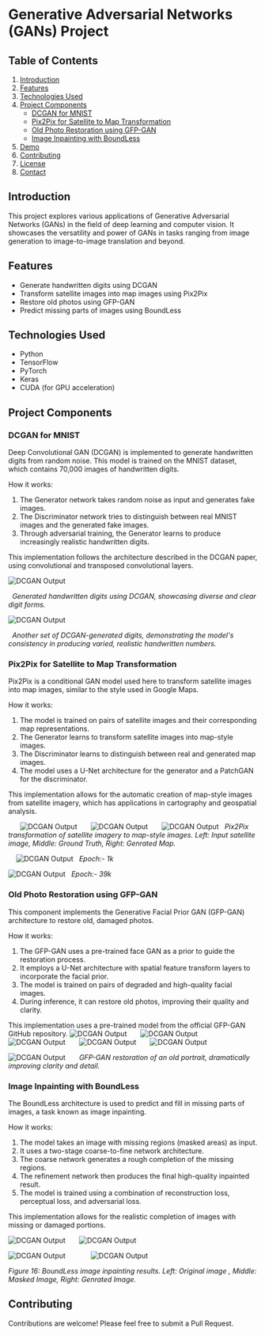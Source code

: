 # Generative Adversarial Networks (GANs) Project

## Table of Contents

1. [Introduction](#introduction)
2. [Features](#features)
3. [Technologies Used](#technologies-used)
4. [Project Components](#project-components)
   - [DCGAN for MNIST](#dcgan-for-mnist)
   - [Pix2Pix for Satellite to Map Transformation](#pix2pix-for-satellite-to-map-transformation)
   - [Old Photo Restoration using GFP-GAN](#old-photo-restoration-using-gfp-gan)
   - [Image Inpainting with BoundLess](#image-inpainting-with-boundless)
5. [Demo](#demo)
6. [Contributing](#contributing)
7. [License](#license)
8. [Contact](#contact)

## Introduction

This project explores various applications of Generative Adversarial Networks (GANs) in the field of deep learning and computer vision. It showcases the versatility and power of GANs in tasks ranging from image generation to image-to-image translation and beyond.

## Features

- Generate handwritten digits using DCGAN
- Transform satellite images into map images using Pix2Pix
- Restore old photos using GFP-GAN
- Predict missing parts of images using BoundLess

## Technologies Used

- Python
- TensorFlow
- PyTorch
- Keras
- CUDA (for GPU acceleration)

## Project Components

### DCGAN for MNIST

Deep Convolutional GAN (DCGAN) is implemented to generate handwritten digits from random noise. This model is trained on the MNIST dataset, which contains 70,000 images of handwritten digits.

How it works:

1. The Generator network takes random noise as input and generates fake images.
2. The Discriminator network tries to distinguish between real MNIST images and the generated fake images.
3. Through adversarial training, the Generator learns to produce increasingly realistic handwritten digits.

This implementation follows the architecture described in the DCGAN paper, using convolutional and transposed convolutional layers.

![DCGAN Output](./Number%20Genrator/WGAN1.png)

&nbsp;
_Generated handwritten digits using DCGAN, showcasing diverse and clear digit forms._
&nbsp;
&nbsp;

![DCGAN Output](./Number%20Genrator/WGAN2.png)

&nbsp;
_Another set of DCGAN-generated digits, demonstrating the model's consistency in producing varied, realistic handwritten numbers._
&nbsp;
&nbsp;

<!-- ![DCGAN Output](./Number%20Genrator/DCGAN.png) -->
<!-- ![DCGAN Output](./Number%20Genrator/) -->

### Pix2Pix for Satellite to Map Transformation

Pix2Pix is a conditional GAN model used here to transform satellite images into map images, similar to the style used in Google Maps.

How it works:

1. The model is trained on pairs of satellite images and their corresponding map representations.
2. The Generator learns to transform satellite images into map-style images.
3. The Discriminator learns to distinguish between real and generated map images.
4. The model uses a U-Net architecture for the generator and a PatchGAN for the discriminator.

This implementation allows for the automatic creation of map-style images from satellite imagery, which has applications in cartography and geospatial analysis.

<!-- ![DCGAN Output](./Pix2pix/Discriminator.png)
&nbsp;
&nbsp;
&nbsp;
![DCGAN Output](./Pix2pix/genrator.png)
&nbsp;
&nbsp;
&nbsp;
![DCGAN Output](./Pix2pix/model.png) -->

&nbsp;
&nbsp;
&nbsp;
![DCGAN Output](./Pix2pix/result.png)
&nbsp;
&nbsp;
&nbsp;
![DCGAN Output](./Pix2pix/result2.png)
&nbsp;
&nbsp;
&nbsp;
![DCGAN Output](./Pix2pix/result3.png)
&nbsp;
_Pix2Pix transformation of satellite imagery to map-style images. Left: Input satellite image, Middle: Ground Truth, Right: Genrated Map._

&nbsp;
&nbsp;
![DCGAN Output](<./Pix2pix/result_pix2pix_step_0%20(1).png>)
&nbsp;
_Epoch:- 1k_
&nbsp;
&nbsp;

<!-- ![DCGAN Output](./Pix2pix/result_pix2pix_step_39000.png) -->

![DCGAN Output](./Pix2pix/Screenshot%20from%202024-07-11%2019-49-29.png)
&nbsp;
_Epoch:- 39k_
&nbsp;
&nbsp;

<!-- ![DCGAN Output](./Pix2pix/Screenshot%20from%202024-07-11%2019-54-48.png) -->

### Old Photo Restoration using GFP-GAN

This component implements the Generative Facial Prior GAN (GFP-GAN) architecture to restore old, damaged photos.

How it works:

1. The GFP-GAN uses a pre-trained face GAN as a prior to guide the restoration process.
2. It employs a U-Net architecture with spatial feature transform layers to incorporate the facial prior.
3. The model is trained on pairs of degraded and high-quality facial images.
4. During inference, it can restore old photos, improving their quality and clarity.

This implementation uses a pre-trained model from the official GFP-GAN GitHub repository.
![DCGAN Output](./GFP-GANPhotoRestoration/results/cmp/1_00.png)
&nbsp;
&nbsp;
&nbsp;
![DCGAN Output](./GFP-GANPhotoRestoration/results/cmp/1_01.png)
&nbsp;
&nbsp;
&nbsp;
![DCGAN Output](./GFP-GANPhotoRestoration/results/cmp/2_00.png)
&nbsp;
&nbsp;
&nbsp;
![DCGAN Output](./GFP-GANPhotoRestoration/results/cmp/2_01.png)
&nbsp;
&nbsp;
&nbsp;
![DCGAN Output](./GFP-GANPhotoRestoration/results/cmp/2_03.png)
&nbsp;
&nbsp;
&nbsp;

![DCGAN Output](./GFP-GANPhotoRestoration/results/cmp/6_00.png)
&nbsp;
&nbsp;
&nbsp;
_GFP-GAN restoration of an old portrait, dramatically improving clarity and detail._

### Image Inpainting with BoundLess

The BoundLess architecture is used to predict and fill in missing parts of images, a task known as image inpainting.

How it works:

1. The model takes an image with missing regions (masked areas) as input.
2. It uses a two-stage coarse-to-fine network architecture.
3. The coarse network generates a rough completion of the missing regions.
4. The refinement network then produces the final high-quality inpainted result.
5. The model is trained using a combination of reconstruction loss, perceptual loss, and adversarial loss.

This implementation allows for the realistic completion of images with missing or damaged portions.

<!-- ![DCGAN Output](./Boundless/BoundlessTest.jpg) -->
<!-- &nbsp;
&nbsp;
&nbsp; -->

![DCGAN Output](./Boundless/Result.png)
&nbsp;
&nbsp;
&nbsp;
![DCGAN Output](./Boundless/result2.png)
&nbsp;
&nbsp;
&nbsp;

![DCGAN Output](./Boundless/ressult3.png)
&nbsp;
&nbsp;
&nbsp;
&nbsp;
&nbsp;
&nbsp;
![DCGAN Output](./Boundless/result4.png)

_Figure 16: BoundLess image inpainting results. Left: Original image , Middle: Masked Image, Right: Genrated Image._

<!-- &nbsp;
&nbsp;
&nbsp;
![DCGAN Output](./Boundless/test2.jpeg)
&nbsp;
&nbsp;
&nbsp;
![DCGAN Output](./Boundless/test4.jpeg)
&nbsp;
&nbsp;
&nbsp;
![DCGAN Output](./Boundless/test3.jpeg) -->

## Contributing

Contributions are welcome! Please feel free to submit a Pull Request.
